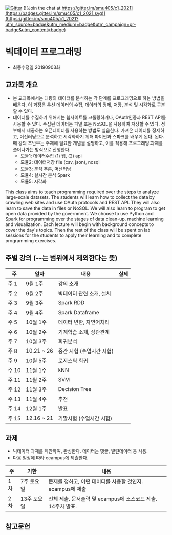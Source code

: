 [![Gitter](https://badges.gitter.im/smu405/s.svg)](https://gitter.im/smu405/s?utm_source=badge&utm_medium=badge&utm_campaign=pr-badge) [![Join the chat at https://gitter.im/smu405/c1_2021](https://badges.gitter.im/smu405/c1_2021.svg)](https://gitter.im/smu405/c1_2021?utm_source=badge&utm_medium=badge&utm_campaign=pr-badge&utm_content=badge)

# 빅데이터 프로그래밍

* 최종수정일 20190903화

## 교과목 개요

* 본 교과목에서는 대량의 데이터를 분석하는 각 단계를 프로그래밍으로 하는 방법을 배운다.
이 과정은 우선 데이터의 수집, 데이터의 정제, 저장, 분석 및 시각화로 구분할 수
있다.
* 데이터를 수집하기 위해서는 웹사이트를 크롤링하거나, OAuth인증과 REST API를 사용할 수 있다.
수집된 데이터는 파일 또는 NoSQL을 사용하여 저장할 수 있다.
정부에서 제공하는 오픈데이터를 사용하는 방법도 실습한다.
가져온 데이터를 정제하고, 머신러닝으로 분석하고 시각화하기 위해 파이썬과 스파크를 배우게 된다.
된다. 매 강의 초반부는 주제에 필요한 개념을 설명하고, 이를 적용해 프로그래밍 과제를 풀어나가는 방식으로 진행한다.
    * 모듈1: 데이터수집 (1) 웹, (2) api
    * 모듈2: 데이터저장 file (csv, json), nosql
    * 모듈3: 분석 추론, 머신러닝
    * 모듈4: 실시간 분석 Spark
    * 모듈5: 시각화

This class aims to teach programming required over the steps to analyze large-scale datasets.
The students will learn how to collect the data by crawling web sites and use OAuth protocols and REST API.
They will also learn to save the data in files or NoSQL.
We will also learn to program to get open data provided by the government.
We choose to use Python and Spark for programming over the stages of data clean-up, machine learning and visualization.
Each lecture will begin with background concepts to cover the day's topics.
Then the rest of the class will be spent on lab sessions for the students to apply their learning and to complete programming exercises.

## 주별 강의 (--는 범위에서 제외한다는 뜻)

주 | 일자 | 내용 | 실제
-----|-----|-----|-----
주 1 |  9월 1주 | 강의 소개 
주 2 |  9월 2주 | 빅데이터 관련 소개, 설치
주 3 |  9월 3주 | Spark RDD
주 4 |  9월 4주 | Spark Dataframe
주 5 |  10월 1주 | 데이터 변환, 자연어처리
주 6 |  10월 2주 | 기계학습 소개, 상관관계
주 7 |  10월 3주 | 회귀분석
주 8 |  10.21 ~ 26 | 중간 시험 (수업시간 시험)
주 9 |  10월 5주 | 로지스틱 회귀
주 10 |  11월 1주 | kNN
주 11 |  11월 2주 | SVM
주 12 |  11월 3주 | Decision Tree
주 13 |  11월 4주 | 추천
주 14 |  12월 1주 | 발표
주 15 |  12.16 ~ 21 | 기말시험 (수업시간 시험)

## 과제
* 빅데이터 과제를 제안하여, 완성한다. 데이터는 댓글, 열린데이터 등 사용.
* 다음 일정에 따라 ecampus에 제출한다.

주 | 기한 | 내용
-----|-----|-----
1차 | 7주 토요일 | 문제를 정하고, 어떤 데이터를 사용할 것인지. ecampus에 제출
2차 | 13주 토요일 | 전체 제출. 문서출력 및 ecampus에 소스코드 제출. 14주차 발표.

## 참고문헌


